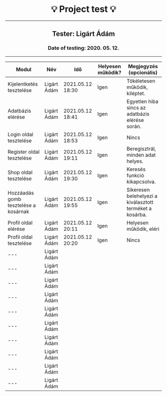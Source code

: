 <h1 align= "center">💡️ Project test 💡️</h1>
<hr>
<h2 align= "center"> Tester: Ligárt Ádám </h2>
<h3 align= "center"> Date of testing: 2020. 05. 12. </h3>
<hr>

| Modul | Név | Idő | Helyesen működik? | Megjegyzés (opcionális) |
|-------|------|------|--------------------------|-----------|
| Kijelentketés tesztelése | Ligárt Ádám | 2021.05.12 18:30 | Igen | Tökéletesen működik, kiléptet. |
| Adatbázis elérése | Ligárt Ádám | 2021.05.12 18:41 | Igen | Egyetlen hiba sincs az adatbázis elérése során. |
| Login oldal tesztelése | Ligárt Ádám | 2021.05.12 18:53 | Igen | Nincs |
| Register oldal tesztelése | Ligárt Ádám | 2021.05.12 19:11 | Igen | Beregisztrál, minden adat helyes. |
| Shop oldal tesztelése | Ligárt Ádám | 2021.05.12 19:30 | Igen | Keresés funkció kikapcsolva. |
| Hozzáadás gomb tesztelése a kosárnak | Ligárt Ádám | 2021.05.12 19:55 | Igen | Sikeresen belehelyezi a kiválasztott terméket a kosárba. |
| Profil oldal elérése | Ligárt Ádám | 2021.05.12 20:11 | Igen | Helyesen működik, eléri |
| Profil oldal tesztelése | Ligárt Ádám | 2021.05.12 20:20 | Igen | Nincs |
| --- | Ligárt Ádám |  |  |  |
| --- | Ligárt Ádám |  |  |  |
| --- | Ligárt Ádám |  |  |  |
| --- | Ligárt Ádám |  |  |  |
| --- | Ligárt Ádám |  |  |  |  |
| --- | Ligárt Ádám |  |  |   |
| --- | Ligárt Ádám |  |  |  |
| --- | Ligárt Ádám |  |  |  |
| --- | Ligárt Ádám |  |  |  |
| --- | Ligárt Ádám |  |  |  |

